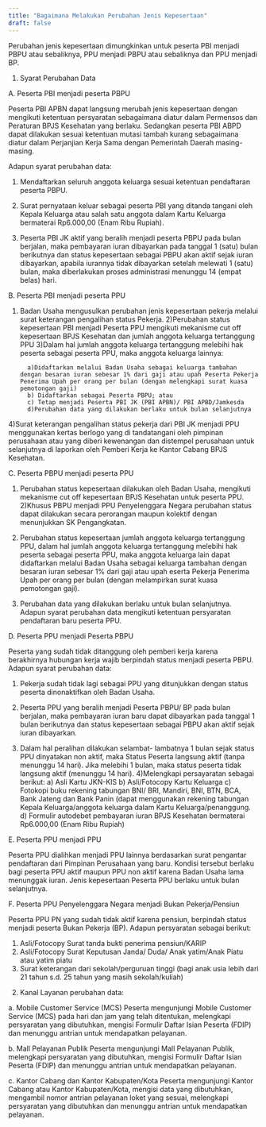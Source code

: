 ```yaml
---
title: "Bagaimana Melakukan Perubahan Jenis Kepesertaan"
draft: false
---
```


Perubahan jenis kepesertaan dimungkinkan untuk peserta PBI menjadi PBPU atau sebaliknya, PPU menjadi PBPU atau sebaliknya dan PPU menjadi BP.

 

1. Syarat Perubahan Data

A. Peserta PBI menjadi peserta PBPU

Peserta PBI APBN dapat langsung merubah jenis kepesertaan dengan mengikuti ketentuan persyaratan sebagaimana diatur dalam Permensos dan Peraturan BPJS Kesehatan yang berlaku. Sedangkan peserta PBI ABPD dapat dilakukan sesuai ketentuan mutasi tambah kurang sebagaimana diatur dalam Perjanjian Kerja Sama dengan Pemerintah Daerah masing-masing. 

 

Adapun syarat perubahan data:

1) Mendaftarkan seluruh anggota keluarga sesuai ketentuan pendaftaran peserta PBPU.

2) Surat pernyataan keluar sebagai peserta PBI yang ditanda tangani oleh Kepala Keluarga atau salah satu anggota dalam Kartu Keluarga bermaterai Rp6.000,00 (Enam Ribu Rupiah). 

3) Peserta PBI JK aktif yang beralih menjadi peserta PBPU pada bulan berjalan, maka pembayaran iuran dibayarkan pada tanggal 1 (satu) bulan berikutnya dan status kepesertaan sebagai PBPU akan aktif sejak iuran dibayarkan, apabila iurannya tidak dibayarkan setelah melewati 1 (satu) bulan, maka diberlakukan proses administrasi menunggu 14 (empat belas) hari.

 

B. Peserta PBI menjadi peserta PPU

1) Badan Usaha mengusulkan perubahan jenis kepesertaan pekerja melalui surat keterangan pengalihan status Pekerja.
2)Perubahan status kepesertaan PBI menjadi Peserta PPU mengikuti mekanisme cut off kepesertaan BPJS Kesehatan dan jumlah anggota keluarga tertanggung PPU
3)Dalam hal jumlah anggota keluarga tertanggung melebihi hak peserta sebagai  peserta PPU, maka anggota keluarga lainnya:

         a)Didaftarkan melalui Badan Usaha sebagai keluarga tambahan dengan besaran iuran sebesar 1% dari gaji atau upah Peserta Pekerja Penerima Upah per orang per bulan (dengan melengkapi surat kuasa              pemotongan gaji)
         b) Didaftarkan sebagai Peserta PBPU; atau
         c) Tetap menjadi Peserta PBI JK (PBI APBN)/ PBI APBD/Jamkesda
         d)Perubahan data yang dilakukan berlaku untuk bulan selanjutnya
4)Surat keterangan pengalihan status pekerja dari PBI JK menjadi PPU menggunakan kertas berlogo yang di tandatangani oleh pimpinan perusahaan atau yang diberi kewenangan dan distempel perusahaan untuk selanjutnya di laporkan oleh Pemberi Kerja ke Kantor Cabang BPJS Kesehatan.

 

C. Peserta PBPU menjadi peserta PPU

1) Perubahan status kepesertaan dilakukan oleh Badan Usaha, mengikuti mekanisme cut off kepesertaan BPJS Kesehatan untuk peserta PPU.
2)Khusus PBPU menjadi PPU Penyelenggara Negara perubahan status dapat dilakukan secara perorangan maupun kolektif dengan menunjukkan SK Pengangkatan.

3) Perubahan status kepesertaan jumlah anggota keluarga tertanggung PPU, dalam hal jumlah anggota keluarga tertanggung melebihi hak peserta sebagai peserta PPU, maka anggota keluarga lain dapat didaftarkan melalui Badan Usaha sebagai keluarga tambahan dengan besaran iuran sebesar 1% dari gaji atau upah eserta Pekerja Penerima Upah per orang per bulan (dengan melampirkan surat kuasa pemotongan gaji).
4) Perubahan data yang dilakukan berlaku untuk bulan selanjutnya.
Adapun syarat perubahan data mengikuti ketentuan persyaratan pendaftaran baru peserta PPU.

 

D. Peserta PPU menjadi Peserta PBPU

Peserta yang sudah tidak ditanggung oleh pemberi kerja karena berakhirnya hubungan kerja wajib berpindah status menjadi peserta PBPU.
Adapun syarat perubahan data:
1) Pekerja sudah tidak lagi sebagai PPU yang ditunjukkan dengan status peserta dinonaktifkan oleh Badan Usaha.
2) Peserta PPU yang beralih menjadi Peserta PBPU/ BP pada bulan berjalan, maka pembayaran iuran baru dapat dibayarkan pada tanggal 1 bulan berikutnya dan status kepesertaan sebagai PBPU akan aktif sejak iuran dibayarkan.

3) Dalam hal peralihan dilakukan selambat- lambatnya 1 bulan sejak status PPU dinyatakan non aktif, maka Status Peserta langsung aktif (tanpa menunggu 14 hari).
Jika melebihi 1 bulan, maka status peserta tidak langsung aktif (menunggu 14 hari).
4)Melengkapi persayaratan sebagai berikut:
      a) Asli Kartu JKN-KIS
      b) Asli/Fotocopy Kartu Keluarga
      c) Fotokopi buku rekening tabungan BNI/ BRI, Mandiri, BNI, BTN, BCA, Bank Jateng dan Bank Panin (dapat menggunakan rekening tabungan Kepala Keluarga/anggota keluarga dalam Kartu        Keluarga/penanggung.
      d) Formulir autodebet pembayaran iuran BPJS Kesehatan bermaterai Rp6.000,00 (Enam Ribu Rupiah)

 

E. Peserta PPU menjadi PPU

Peserta PPU dialihkan menjadi PPU lainnya berdasarkan surat pengantar pendaftaran dari Pimpinan Perusahaan yang baru. Kondisi tersebut berlaku bagi peserta PPU aktif maupun PPU non aktif karena Badan Usaha lama menunggak iuran. Jenis kepesertaan Peserta PPU berlaku untuk bulan selanjutnya.

 

F. Peserta PPU Penyelenggara Negara menjadi Bukan Pekerja/Pensiun

Peserta PPU PN yang sudah tidak aktif karena pensiun, berpindah status menjadi peserta Bukan Pekerja (BP). Adapun persyaratan sebagai berikut:
1) Asli/Fotocopy Surat tanda bukti penerima pensiun/KARIP
2) Asli/Fotocopy Surat Keputusan Janda/ Duda/ Anak yatim/Anak Piatu atau yatim piatu
3) Surat keterangan dari sekolah/perguruan tinggi (bagi anak usia lebih dari 21 tahun s.d. 25 tahun yang masih sekolah/kuliah)

 

2. Kanal Layanan perubahan data:

a. Mobile Customer Service (MCS)
Peserta mengunjungi Mobile Customer Service (MCS) pada hari dan jam yang telah ditentukan, melengkapi persyaratan yang dibutuhkan, mengisi Formulir Daftar Isian Peserta (FDIP) dan menunggu antrian untuk mendapatkan pelayanan.


b. Mall Pelayanan Publik
Peserta mengunjungi Mall Pelayanan Publik, melengkapi persyaratan yang dibutuhkan, mengisi Formulir Daftar Isian Peserta (FDIP) dan menunggu antrian untuk mendapatkan pelayanan.

 

c. Kantor Cabang dan Kantor Kabupaten/Kota
Peserta mengunjungi Kantor Cabang atau Kantor Kabupaten/Kota, mengisi data yang dibutuhkan, mengambil nomor antrian pelayanan loket yang sesuai, melengkapi persyaratan yang dibutuhkan dan menunggu antrian untuk mendapatkan pelayanan.